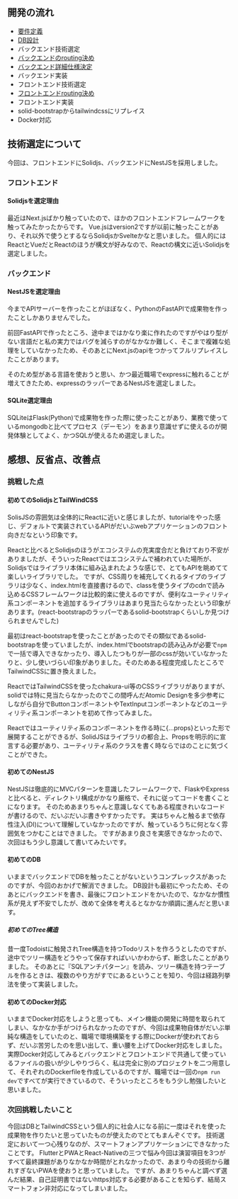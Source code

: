 ## 開発の流れ
- [要件定義](./backend/README.md#サービス内容)
- [DB設計](./backend/README.md#データ構造)
- バックエンド技術選定
- [バックエンドのrouting決め](./backend/README.md#エンドポイント)
- [バックエンド詳細仕様決定](./backend/README.md#login)
- バックエンド実装
- フロントエンド技術選定
- [フロントエンドrouting決め](./frontend/README.md#route)
- フロントエンド実装
- solid-bootstrapからtailwindcssにリプレイス
- Docker対応

## 技術選定について
今回は、フロントエンドにSolidjs、バックエンドにNestJSを採用しました。
### フロントエンド
#### Solidjsを選定理由
最近はNext.jsばかり触っていたので、ほかのフロントエンドフレームワークを触ってみたかったからです。
Vue.jsはversion2ですが以前に触ったことがあり、それ以外で使うとするならSolidjsかSvelteかなと思いました。
個人的にはReactとVueだとReactのほうが構文が好みなので、Reactの構文に近いSolidjsを選定しました。

### バックエンド
#### NestJSを選定理由
今までAPIサーバーを作ったことがほぼなく、PythonのFastAPIで成果物を作ったことしかありませんでした。

前回FastAPIで作ったところ、途中まではかなり楽に作れたのですがやはり型がない言語だと私の実力ではバグを減らすのがなかなか難しく、そこまで複雑な処理をしていなかったため、そのあとにNext.jsのapiをつかってフルリプレイスしたことがあります。

そのため型がある言語を使おうと思い、かつ最近職場でexpressに触れることが増えてきたため、expressのラッパーであるNestJSを選定しました。

#### SQLite選定理由

SQLiteはFlask(Python)で成果物を作った際に使ったことがあり、業務で使っているmongodbと比べてプロセス（デーモン）をあまり意識せずに使えるのが開発体験としてよく、かつSQLが使えるため選定しました。


## 感想、反省点、改善点
### 挑戦した点
#### 初めてのSolidjsとTailWindCSS
SolisJSの雰囲気は全体的にReactに近いと感じましたが、tutorialをやった感じ、デフォルトで実装されているAPIがだいぶwebアプリケーションのフロント向きだなという印象です。

Reactと比べるとSolidjsのほうがエコシステムの充実度合だと負けており不安がありましたが、そういったReactではエコシステムで補われていた場所が、Solidjsではライブラリ本体に組み込まれたような感じで、とてもAPIを眺めてて楽しいライブラリでした。
ですが、CSS周りを補充してくれるタイプのライブラリは少なく、index.htmlを直接書けるので、classを使うタイプのcdnで読み込めるCSSフレームワークは比較的楽に使えるのですが、便利なユーティリティ系コンポーネントを追加するライブラリはあまり見当たらなかったという印象があります。(react-bootstrapのラッパーであるsolid-bootstrapくらいしか見つけられませんでした)

最初はreact-bootstrapを使ったことがあったのでその類似であるsolid-bootstrapを使っていましたが、index.htmlでbootstrapの読み込みが必要で`npm`で一括で導入できなかったり、導入したつもりが一部のcssが効いていなかったりと、少し使いづらい印象がありました。そのためある程度完成したところでTailwindCSSに置き換えました。

ReactではTailwindCSSを使ったchakura-ui等のCSSライブラリがありますが、solidでは特に見当たらなかったのでこの間呼んだAtomic Designを多少参考にしながら自分でButtonコンポーネントやTextInputコンポーネントなどのユーティリティ系コンポーネントを初めて作ってみました。

Reactではユーティリティ系のコンポーネントを作る時に{...props}といった形で展開することができるが、SolidJSはライブラリの都合上、Propsを明示的に宣言する必要があり、ユーティリティ系のクラスを書く時ならではのことに気づくことができた。

#### 初めてのNestJS
NestJSは徹底的にMVCパターンを意識したフレームワークで、FlaskやExpressと比べると、ディレクトリ構成がかなり厳格で、それに従ってコードを書くことになります。
そのためあまりちゃんと意識しなくてもある程度きれいなコードが書けるので、だいぶだいぶ書きやすかったです。
実はちゃんと触るまで依存性注入(DI)について理解していなかったのですが、触っているうちに何となく雰囲気をつかむことはできました。
ですがあまり良さを実感できなかったので、次回はもう少し意識して書いてみたいです。

#### 初めてのDB
いままでバックエンドでDBを触ったことがないというコンプレックスがあったのですが、今回のおかげで解消できました。
DB設計も最初にやったため、そのあとにバックエンドを書き、最後にフロントエンドをかいたので、なかなか慣性系が見えず不安でしたが、改めて全体を考えるとなかなか順調に進んだと思います。

##### 初めてのTree構造
昔一度Todoistに触発されTree構造を持つTodoリストを作ろうとしたのですが、途中でツリー構造をどうやって保存すればいいかわからず、断念したことがありました。
そのあとに『SQLアンチパターン』を読み、ツリー構造を持つテーブルを作るときは、複数のやり方がすでにあるということを知り、今回は経路列挙法を使って実装しました。


#### 初めてのDocker対応
いままでDocker対応をしようと思っても、メイン機能の開発に時間を取られてしまい、なかなか手がつけられなかったのですが、今回は成果物自体がだいぶ単純な構造をしていたのと、職場で環境構築をする際にDockerが使われておらず、だいぶ苦労したのを思い出して、重い腰を上げてDocker対応をしました。
実際Docker対応してみるとバックエンドとフロントエンドで共通して使っているファイルの扱いが少しやりづらく、私は完全に別のプロジェクトを二つ用意して、それぞれのDockerfileを作成しているのですが、職場では一回の`npm run dev`ですべてが実行できているので、そういったところをもう少し勉強したいと思いました。

### 次回挑戦したいこと
今回はDBとTailwindCSSという個人的に社会人になる前に一度はそれを使った成果物を作りたいと思っていたものが使えたのでとてもまんぞくです。
技術選定において一つ心残りなのが、スマートフォンアプリケーションにできなかったことです。
FlutterとPWAとReact-Nativeの三つで悩み今回は演習項目を3つがすべて最終課題がありなかなか時間がとれなかったので、あまり今の技術から離れすぎないPWAを使おうと思っていました。
ですが、あまりちゃんと調べず選んだ結果、自己証明書ではないhttps対応する必要があることを知らず、結局スマートフォン非対応になってしまいました。
